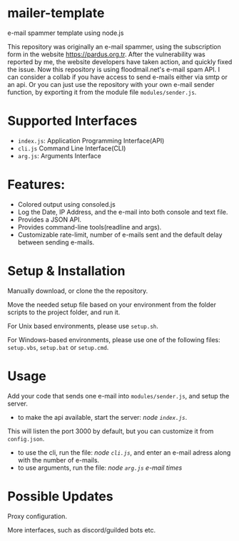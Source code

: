 # mailer-template
e-mail spammer template using node.js


This repository was originally an e-mail spammer, using the subscription form in the website https://pardus.org.tr. After the vulnerability was reported by me, the website developers have taken action, and quickly fixed the issue. Now this repository is using floodmail.net's e-mail spam API. I can consider a collab if you have access to send e-mails either via smtp or an api. Or you can just use the repository with your own e-mail sender function, by exporting it from the module file `modules/sender.js`. 

# Supported Interfaces
- `index.js`: Application Programming Interface(API)
- `cli.js` Command Line Interface(CLI)
- `arg.js`: Arguments Interface

# Features: 
- Colored output using consoled.js
- Log the Date, IP Address, and the e-mail into both console and text file.
- Provides a JSON API.
- Provides command-line tools(readline and args).
- Customizable rate-limit, number of e-mails sent and the default delay between sending e-mails.

# Setup & Installation
Manually download, or clone the the repository. 

Move the needed setup file based on your environment from the folder scripts to the project folder, and run it.

For Unix based environments, please use `setup.sh`.

For Windows-based environments, please use one of the following files:
`setup.vbs`,
`setup.bat` 
or `setup.cmd`.

# Usage

Add your code that sends one e-mail into `modules/sender.js`, and setup the server.


- to make the api available, start the server: *node `index.js`*. 


This will listen the port 3000 by default, but you can customize it from `config.json`.
- to use the cli, run the file: *node `cli.js`*, and enter an e-mail adress along with the number of e-mails.
- to use arguments, run the file: *node `arg.js` e-mail times*

# Possible Updates

Proxy configuration.

More interfaces, such as discord/guilded bots etc.
